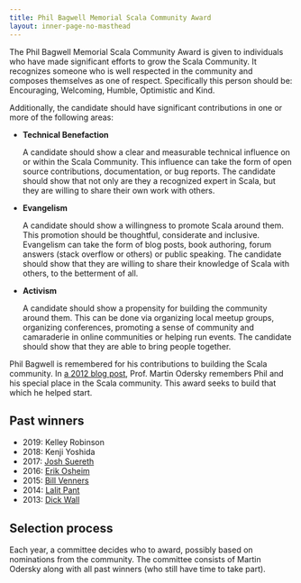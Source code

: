 ```yaml
---
title: Phil Bagwell Memorial Scala Community Award
layout: inner-page-no-masthead
---
```


The Phil Bagwell Memorial Scala Community Award is given to individuals who have made significant efforts to grow the Scala Community.
It recognizes someone who is well respected in the community and composes themselves as one of respect.
Specifically this person should be: Encouraging, Welcoming, Humble, Optimistic and Kind.

Additionally, the candidate should have significant contributions in one or more of the following areas:

* **Technical Benefaction**

  A candidate should show a clear and measurable technical influence on or within the Scala Community.
  This influence can take the form of open source contributions, documentation, or bug reports.
  The candidate should show that not only are they a recognized expert in Scala, but they are willing to share their own work with others.

* **Evangelism**

  A candidate should show a willingness to promote Scala around them.
  This promotion should be thoughtful, considerate and inclusive.
  Evangelism can take the form of blog posts, book authoring, forum answers (stack overflow or others) or public speaking.
  The candidate should show that they are willing to share their knowledge of Scala with others, to the betterment of all.

* **Activism**

  A candidate should show a propensity for building the community around them.
  This can be done via organizing local meetup groups, organizing conferences, promoting a sense of community and camaraderie in online communities or helping run events.
  The candidate should show that they are able to bring people together.

Phil Bagwell is remembered for his contributions to building the Scala community.
In [a 2012 blog post](https://www.lightbend.com/blog/rip-phil-bagwell), Prof. Martin Odersky remembers Phil and his special place in the Scala community.
This award seeks to build that which he helped start.

## Past winners
* 2019: Kelley Robinson
* 2018: Kenji Yoshida
* 2017: [Josh Suereth](https://www.scala-lang.org/news/2017/09/25/bagwell-award-2017.html)
* 2016: [Erik Osheim](https://www.scala-lang.org/news/2016/10/26/bagwell-award-2016.html)
* 2015: [Bill Venners](https://scala-lang.org/news/2015/06/25/bagwell-award-2015.html)
* 2014: [Lalit Pant](https://kojoenv.wordpress.com/2014/09/27/phil-bagwell-award/)
* 2013: [Dick Wall](https://twitter.com/dickwall)

## Selection process

Each year, a committee decides who to award, possibly based on nominations from the community.
The committee consists of Martin Odersky along with all past winners (who still have time to take part).
